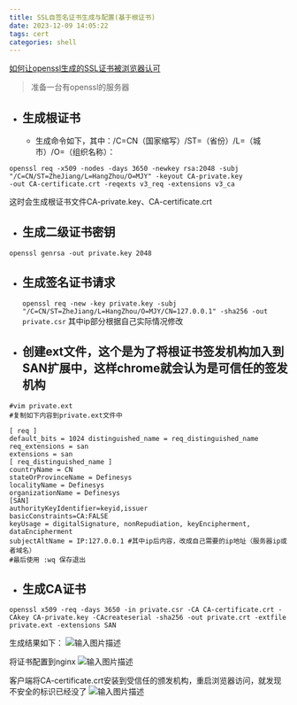 ```yaml
---
title: SSL自签名证书生成与配置(基于根证书)
date: 2023-12-09 14:05:22
tags: cert
categories: shell
---
```


[如何让openssl生成的SSL证书被浏览器认可](https://www.cnblogs.com/mjy2wxy/p/15705680.html)

> 准备一台有openssl的服务器
- 生成根证书
  -  
  - 生成命令如下，其中：/C=CN（国家缩写）/ST=（省份）/L=（城市）/O=（组织名称）：
```
openssl req -x509 -nodes -days 3650 -newkey rsa:2048 -subj 
"/C=CN/ST=ZheJiang/L=HangZhou/O=MJY" -keyout CA-private.key 
-out CA-certificate.crt -reqexts v3_req -extensions v3_ca
```
这时会生成根证书文件CA-private.key、CA-certificate.crt

- 生成二级证书密钥
	-
```
openssl genrsa -out private.key 2048
```
- 生成签名证书请求
	-
	`openssl req -new -key private.key -subj "/C=CN/ST=ZheJiang/L=HangZhou/O=MJY/CN=127.0.0.1" -sha256 -out private.csr`
	其中ip部分根据自己实际情况修改

- 创建ext文件，这个是为了将根证书签发机构加入到SAN扩展中，这样chrome就会认为是可信任的签发机构
	- 
```
#vim private.ext
#复制如下内容到private.ext文件中

[ req ]
default_bits = 1024 distinguished_name = req_distinguished_name
req_extensions = san
extensions = san
[ req_distinguished_name ]
countryName = CN
stateOrProvinceName = Definesys
localityName = Definesys
organizationName = Definesys
[SAN]
authorityKeyIdentifier=keyid,issuer
basicConstraints=CA:FALSE
keyUsage = digitalSignature, nonRepudiation, keyEncipherment, dataEncipherment
subjectAltName = IP:127.0.0.1 #其中ip后内容，改成自己需要的ip地址（服务器ip或者域名）  
#最后使用 :wq 保存退出
```
- 生成CA证书
	-
`openssl x509 -req -days 3650 -in private.csr -CA CA-certificate.crt -CAkey CA-private.key -CAcreateserial -sha256 -out private.crt -extfile private.ext -extensions SAN`

生成结果如下：
![输入图片描述](images/cert/chrome-cert-1.png)

将证书配置到nginx
![输入图片描述](images/cert/chrome-cert-2.png)

客户端将CA-certificate.crt安装到受信任的颁发机构，重启浏览器访问，就发现不安全的标识已经没了
![输入图片描述](images/cert/chrome-cert-3.png)

